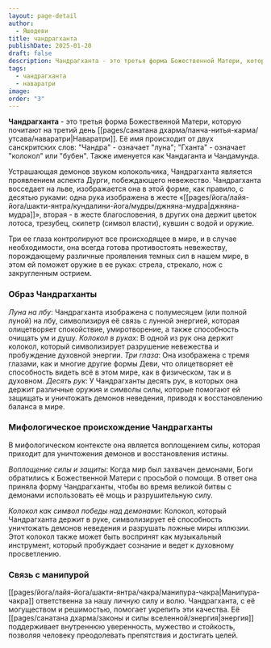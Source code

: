 ```yaml
---
layout: page-detail
author:
  - Яшодеви
title: чандрагханта
publishDate: 2025-01-20
draft: false
description: Чандрагханта - это третья форма Божественной Матери, которую почитают на третий день Наваратри. Устрашающая де­монов звуком колокольчика, Чандрагханта является проявлением аспекта Дурги, побеждающего невежество.
tags:
  - чандрагханта
  - наваратри
image: 
order: "3"
---
```

**Чандрагханта** - это третья форма Божественной Матери, которую почитают на третий день [[pages/санатана дхарма/панча-нитья-карма/утсава/наваратри|Наваратри]]. Её имя происходит от двух санскритских слов: "Чандра" - означает "луна"; "Гханта" - означает "колокол" или "бубен". Также именует­ся как Чандаганта и Чандамунда.

 Устрашающая де­монов звуком колокольчика, Чандрагханта является проявлением аспекта Дурги, побеждающего невежество. Чандрагхан­та восседает на льве, изображается она в этой форме, как правило, с десятью руками: одна рука изобра­жена в жесте «[[pages/йога/лайя-йога/шакти-янтра/кундалини-йога/мудры/джняна-мудра|джняна-мудра]]», вторая - в жесте благословения, в других она держит цветок лотоса, трезубец, скипетр (символ власти), кувшин с водой и оружие. 

Три ее глаза контролируют все происхо­дящее в мире, и в случае необходимости, она всегда готова противостоять невежеству, порождающему различные проявления темных сил в нашем мире, в этом ей поможет оружие в ее руках: стрела, стре­кало, нож с закругленным острием.

### Образ Чандрагханты

*Луна на лбу*: Чандрагханта изображена с полумесяцем (или полной луной) на лбу, символизируя её связь с лунной энергией, которая олицетворяет спокойствие, умиротворение, а также способность очищать ум и душу.
*Колокол в руках*: В одной из рук она держит колокол, который символизирует разрушение невежества и пробуждение духовной энергии.
*Три глаза*: Она изображена с тремя глазами, как и многие другие формы Деви, что олицетворяет её способность видеть всё в этом мире, как в физическом, так и в духовном.
*Десять рук*: У Чандрагханты десять рук, в которых она держит различные оружия и символы силы, которые помогают ей защищать и уничтожать демонов неведения, приводя к восстановлению баланса в мире.

### Мифологическое происхождение Чандрагханты

В мифологическом контексте она является воплощением силы, которая приходит для уничтожения демонов и восстановления истины.

*Воплощение силы и защиты*: Когда мир был захвачен демонами, Боги обратились к Божественной Матери с просьбой о помощи. В ответ она приняла форму Чандрагханты, чтобы во время великой битвы с демонами использовать её мощь и разрушительную силу.

*Колокол как символ победы над демонами*: Колокол, который Чандрагханта держит в руке, символизирует её способность уничтожать демонов неведения и разрушать ложные миры иллюзии. Этот колокол также может быть воспринят как музыкальный инструмент, который пробуждает сознание и ведет к духовному просветлению.

### Связь с манипурой

[[pages/йога/лайя-йога/шакти-янтра/чакра/манипура-чакра|Манипура-чакра]] ответственна за нашу личную силу и волю. Чандрагханта, с её могуществом и решимостью, помогает укрепить эти качества. Её [[pages/санатана дхарма/законы и силы вселенной/энергия|энергия]] поддерживает внутреннюю уверенность, мужество и стойкость, позволяя человеку преодолевать препятствия и достигать целей.